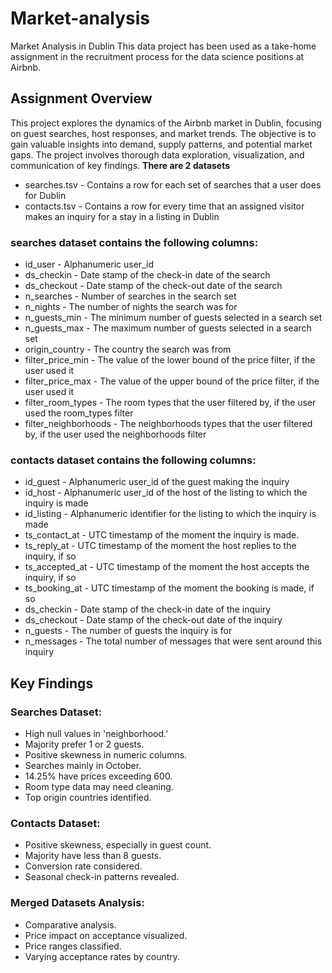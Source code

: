 # Market-analysis
Market Analysis in Dublin
This data project has been used as a take-home assignment in the recruitment process for the data science positions at Airbnb.

## Assignment Overview

This project explores the dynamics of the Airbnb market in Dublin, focusing on guest searches, host responses, and market trends. The objective is to gain valuable insights into demand, supply patterns, and potential market gaps. The project involves thorough data exploration, visualization, and communication of key findings.
**There are 2 datasets**

- searches.tsv - Contains a row for each set of searches that a user does for Dublin
- contacts.tsv - Contains a row for every time that an assigned visitor makes an inquiry for a stay in a listing in Dublin

### searches dataset contains the following columns:

- id_user - Alphanumeric user_id
- ds_checkin - Date stamp of the check-in date of the search
- ds_checkout - Date stamp of the check-out date of the search
- n_searches - Number of searches in the search set
- n_nights - The number of nights the search was for
- n_guests_min - The minimum number of guests selected in a search set
- n_guests_max - The maximum number of guests selected in a search set
- origin_country - The country the search was from
- filter_price_min - The value of the lower bound of the price filter, if the user used it
- filter_price_max - The value of the upper bound of the price filter, if the user used it
- filter_room_types - The room types that the user filtered by, if the user used the room_types filter
- filter_neighborhoods - The neighborhoods types that the user filtered by, if the user used the neighborhoods filter

### contacts dataset contains the following columns:

- id_guest - Alphanumeric user_id of the guest making the inquiry
- id_host - Alphanumeric user_id of the host of the listing to which the inquiry is made
- id_listing - Alphanumeric identifier for the listing to which the inquiry is made
- ts_contact_at - UTC timestamp of the moment the inquiry is made.
- ts_reply_at - UTC timestamp of the moment the host replies to the inquiry, if so
- ts_accepted_at - UTC timestamp of the moment the host accepts the inquiry, if so
- ts_booking_at - UTC timestamp of the moment the booking is made, if so
- ds_checkin - Date stamp of the check-in date of the inquiry
- ds_checkout - Date stamp of the check-out date of the inquiry
- n_guests - The number of guests the inquiry is for
- n_messages - The total number of messages that were sent around this inquiry

## Key Findings
### Searches Dataset:

- High null values in 'neighborhood.'
- Majority prefer 1 or 2 guests.
- Positive skewness in numeric columns.
- Searches mainly in October.
- 14.25% have prices exceeding 600.
- Room type data may need cleaning.
- Top origin countries identified.

### Contacts Dataset:

- Positive skewness, especially in guest count.
- Majority have less than 8 guests.
- Conversion rate considered.
- Seasonal check-in patterns revealed.

### Merged Datasets Analysis:

- Comparative analysis.
- Price impact on acceptance visualized.
- Price ranges classified.
- Varying acceptance rates by country.

